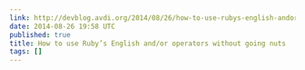 ```yaml
---
link: http://devblog.avdi.org/2014/08/26/how-to-use-rubys-english-andor-operators-without-going-nuts/
date: 2014-08-26 19:58 UTC
published: true
title: How to use Ruby’s English and/or operators without going nuts
tags: []
---
```



